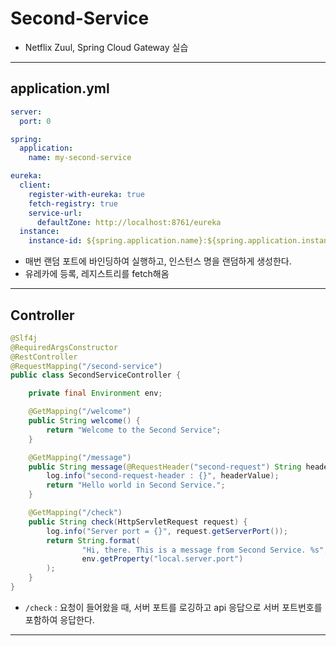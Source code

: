 # Second-Service
- Netflix Zuul, Spring Cloud Gateway 실습

---

## application.yml
```yaml
server:
  port: 0

spring:
  application:
    name: my-second-service

eureka:
  client:
    register-with-eureka: true
    fetch-registry: true
    service-url:
      defaultZone: http://localhost:8761/eureka
  instance:
    instance-id: ${spring.application.name}:${spring.application.instance_id:${random.value}}

```
- 매번 랜덤 포트에 바인딩하여 실행하고, 인스턴스 명을 랜덤하게 생성한다.
- 유레카에 등록, 레지스트리를 fetch해옴

---

## Controller
```java
@Slf4j
@RequiredArgsConstructor
@RestController
@RequestMapping("/second-service")
public class SecondServiceController {

    private final Environment env;

    @GetMapping("/welcome")
    public String welcome() {
        return "Welcome to the Second Service";
    }

    @GetMapping("/message")
    public String message(@RequestHeader("second-request") String headerValue) {
        log.info("second-request-header : {}", headerValue);
        return "Hello world in Second Service.";
    }

    @GetMapping("/check")
    public String check(HttpServletRequest request) {
        log.info("Server port = {}", request.getServerPort());
        return String.format(
                "Hi, there. This is a message from Second Service. %s",
                env.getProperty("local.server.port")
        );
    }
}
```
- `/check` : 요청이 들어왔을 때, 서버 포트를 로깅하고 api 응답으로 서버 포트번호를 포함하여 응답한다.

---
